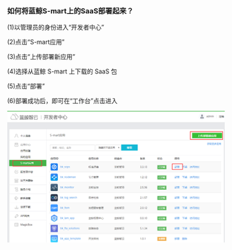 ### 如何将蓝鲸S-mart上的SaaS部署起来？

(1)以管理员的身份进入“开发者中心”

(2)点击“S-mart应用”

(3)点击“上传部署新应用”

(4)选择从蓝鲸 S-mart 上下载的 SaaS 包

(5)点击“部署”

(6)部署成功后，即可在“工作台”点击进入

![](../assets/image062.png)
